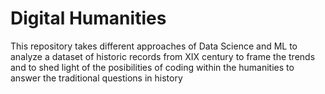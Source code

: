 # Digital Humanities
This repository takes different approaches of Data Science and ML to analyze a dataset of historic records from XIX century to frame the trends and to shed light of the posibilities of coding within the humanities to answer the traditional questions in history
